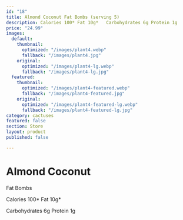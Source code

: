 ```yaml
---
id: "18"
title: Almond Coconut Fat Bombs (serving 5)
description: Calories 100* Fat 10g*   Carbohydrates 6g Protein 1g
price: "24.99"
images:
  default:
    thumbnail:
      optimized: "/images/plant4.webp"
      fallback: "/images/plant4.jpg"
    original:
      optimized: "/images/plant4-lg.webp"
      fallback: "/images/plant4-lg.jpg"
  featured:
    thumbnail:
      optimized: "/images/plant4-featured.webp"
      fallback: "/images/plant4-featured.jpg"
    original:
      optimized: "/images/plant4-featured-lg.webp"
      fallback: "/images/plant4-featured-lg.jpg"
category: cactuses
featured: false
section: Store
layout: product
published: false

---
```

# Almond Coconut  
Fat Bombs 

  
Calories 100* Fat 10g* 

Carbohydrates 6g Protein 1g 